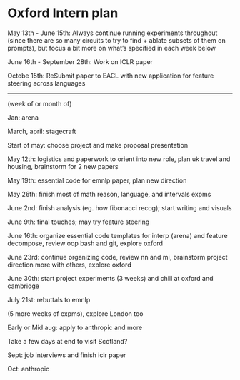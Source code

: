 # Oxford Intern plan

May 13th - June 15th: Always continue running experiments throughout (since there are so many circuits to try to find + ablate subsets of them on prompts), but focus a bit more on what’s specified in each week below

June 16th - September 28th: Work on ICLR paper

Octobe 15th: ReSubmit paper to EACL with new application for feature steering across languages

---

(week of or month of)

Jan: arena

March, april: stagecraft

Start of may: choose project and make proposal presentation

May 12th: logistics and paperwork to orient into new role, plan uk travel and housing, brainstorm for 2 new papers

May 19th: essential code for emnlp paper, plan new direction

May 26th: finish most of math reason, language, and intervals expms

June 2nd: finish analysis (eg. how fibonacci recog); start writing and visuals

June 9th: final touches; may try feature steering

June 16th: organize essential code templates for interp (arena) and feature decompose, review oop bash and git, explore oxford

June 23rd: continue organizing code, review nn and mi, brainstorm project direction more with others, explore oxford

June 30th: start project experiments (3 weeks) and chill at oxford and cambridge

July 21st: rebuttals to emnlp

(5 more weeks of expms), explore London too

Early or Mid aug: apply to anthropic and more

Take a few days at end to visit Scotland?

Sept: job interviews and finish iclr paper

Oct: anthropic